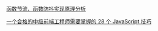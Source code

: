 [函数节流、函数防抖实现原理分析](https://rockjins.js.org/2017/02/21/2017-02-21-debounce-function/)

[一个合格的中级前端工程师需要掌握的 28 个 JavaScript 技巧](https://juejin.im/post/5cef46226fb9a07eaf2b7516#heading-0)
